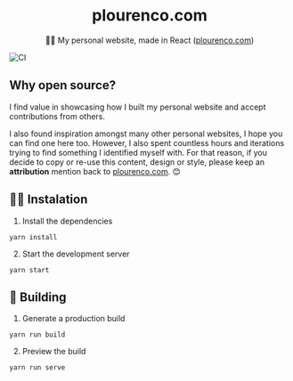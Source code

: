 <h1 align="center">
  plourenco.com
</h1>

<p align="center">
🙋‍♂️ My personal website, made in React (<a href="https://plourenco.com">plourenco.com</a>)
</p>

![CI](https://github.com/plourenco/website-blog/workflows/CI/badge.svg)

## Why open source?

I find value in showcasing how I built my personal website and accept
contributions from others.

I also found inspiration amongst many other personal websites, I hope you can
find one here too. However, I also spent countless hours and iterations trying
to find something I identified myself with. For that reason, if you decide to
copy or re-use this content, design or style, please keep an **attribution**
mention back to [plourenco.com](https://plourenco.com). 😊

## 👨‍💻 Instalation

1. Install the dependencies

```
yarn install
```

2. Start the development server

```
yarn start
```

## 🚀 Building

1. Generate a production build

```
yarn run build
```

2. Preview the build

```
yarn run serve
```
